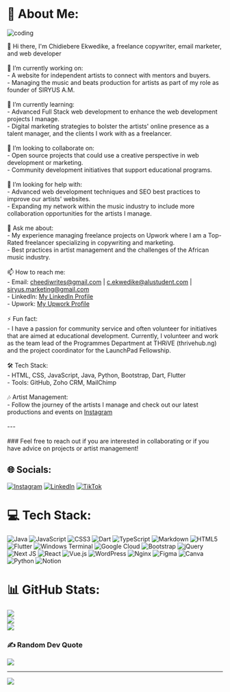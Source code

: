 # 💫 About Me:

![coding](https://user-images.githubusercontent.com/74038190/235224431-e8c8c12e-6826-47f1-89fb-2ddad83b3abf.gif)

👋 Hi there, I'm Chidiebere Ekwedike, a freelance copywriter, email marketer, and web developer<br><br>🔭 I’m currently working on:<br>- A website for independent artists to connect with mentors and buyers.<br>- Managing the music and beats production for artists as part of my role as founder of SIRYUS A.M.<br><br>🌱 I’m currently learning:<br>- Advanced Full Stack web development to enhance the web development projects I manage.<br>- Digital marketing strategies to bolster the artists' online presence as a talent manager, and the clients I work with as a freelancer.<br><br>👯 I’m looking to collaborate on:<br>- Open source projects that could use a creative perspective in web development or marketing.<br>- Community development initiatives that support educational programs.<br><br>🤔 I’m looking for help with:<br>- Advanced web development techniques and SEO best practices to improve our artists' websites.<br>- Expanding my network within the music industry to include more collaboration opportunities for the artists I manage.<br><br>💬 Ask me about:<br>- My experience managing freelance projects on Upwork where I am a Top-Rated freelancer specializing in copywriting and marketing.<br>- Best practices in artist management and the challenges of the African music industry.<br><br>📫 How to reach me:<br>- Email: cheediwrites@gmail.com | c.ekwedike@alustudent.com | siryus.marketing@gmail.com<br>- LinkedIn: [My LinkedIn Profile](https://www.linkedin.com/in/chidiebere-ekwedike/)<br>- Upwork: [My Upwork Profile](https://www.upwork.com/freelancers/~010cd15bc68db1f36c)<br><br>⚡ Fun fact:<br>- I have a passion for community service and often volunteer for initiatives that are aimed at educational development. Currently, I volunteer and work as the team lead of the Programmes Department at THRiVE (thrivehub.ng) and the project coordinator for the LaunchPad Fellowship.<br><br>🛠 Tech Stack:<br>- HTML, CSS, JavaScript, Java, Python, Bootstrap, Dart, Flutter<br>- Tools: GitHub, Zoho CRM, MailChimp<br><br>🎶 Artist Management:<br>- Follow the journey of the artists I manage and check out our latest productions and events on [Instagram](https://www.instagram.com/siryus_am/)<br><br>---<br><br>### Feel free to reach out if you are interested in collaborating or if you have advice on projects or artist management!<br>


## 🌐 Socials:
[![Instagram](https://img.shields.io/badge/Instagram-%23E4405F.svg?logo=Instagram&logoColor=white)](https://instagram.com/chee.dii) [![LinkedIn](https://img.shields.io/badge/LinkedIn-%230077B5.svg?logo=linkedin&logoColor=white)](https://linkedin.com/in/cheediwrites) [![TikTok](https://img.shields.io/badge/TikTok-%23000000.svg?logo=TikTok&logoColor=white)](https://tiktok.com/@chee.dii) 

# 💻 Tech Stack:
![Java](https://img.shields.io/badge/java-%23ED8B00.svg?style=for-the-badge&logo=openjdk&logoColor=white) ![JavaScript](https://img.shields.io/badge/javascript-%23323330.svg?style=for-the-badge&logo=javascript&logoColor=%23F7DF1E) ![CSS3](https://img.shields.io/badge/css3-%231572B6.svg?style=for-the-badge&logo=css3&logoColor=white) ![Dart](https://img.shields.io/badge/dart-%230175C2.svg?style=for-the-badge&logo=dart&logoColor=white) ![TypeScript](https://img.shields.io/badge/typescript-%23007ACC.svg?style=for-the-badge&logo=typescript&logoColor=white) ![Markdown](https://img.shields.io/badge/markdown-%23000000.svg?style=for-the-badge&logo=markdown&logoColor=white) ![HTML5](https://img.shields.io/badge/html5-%23E34F26.svg?style=for-the-badge&logo=html5&logoColor=white) ![Flutter](https://img.shields.io/badge/Flutter-%2302569B.svg?style=for-the-badge&logo=Flutter&logoColor=white) ![Windows Terminal](https://img.shields.io/badge/Windows%20Terminal-%234D4D4D.svg?style=for-the-badge&logo=windows-terminal&logoColor=white) ![Google Cloud](https://img.shields.io/badge/GoogleCloud-%234285F4.svg?style=for-the-badge&logo=google-cloud&logoColor=white) ![Bootstrap](https://img.shields.io/badge/bootstrap-%238511FA.svg?style=for-the-badge&logo=bootstrap&logoColor=white) ![jQuery](https://img.shields.io/badge/jquery-%230769AD.svg?style=for-the-badge&logo=jquery&logoColor=white) ![Next JS](https://img.shields.io/badge/Next-black?style=for-the-badge&logo=next.js&logoColor=white) ![React](https://img.shields.io/badge/react-%2320232a.svg?style=for-the-badge&logo=react&logoColor=%2361DAFB) ![Vue.js](https://img.shields.io/badge/vue.js-%2335495e.svg?style=for-the-badge&logo=vuedotjs&logoColor=%234FC08D) ![WordPress](https://img.shields.io/badge/WordPress-%23117AC9.svg?style=for-the-badge&logo=WordPress&logoColor=white) ![Nginx](https://img.shields.io/badge/nginx-%23009639.svg?style=for-the-badge&logo=nginx&logoColor=white) ![Figma](https://img.shields.io/badge/figma-%23F24E1E.svg?style=for-the-badge&logo=figma&logoColor=white) ![Canva](https://img.shields.io/badge/Canva-%2300C4CC.svg?style=for-the-badge&logo=Canva&logoColor=white) ![Python](https://img.shields.io/badge/python-3670A0?style=for-the-badge&logo=python&logoColor=ffdd54) ![Notion](https://img.shields.io/badge/Notion-%23000000.svg?style=for-the-badge&logo=notion&logoColor=white)
# 📊 GitHub Stats:
![](https://github-readme-stats.vercel.app/api?username=cekwedike&theme=neon&hide_border=false&include_all_commits=true&count_private=true)<br/>
![](https://github-readme-streak-stats.herokuapp.com/?user=cekwedike&theme=neon&hide_border=false)<br/>
![](https://github-readme-stats.vercel.app/api/top-langs/?username=cekwedike&theme=neon&hide_border=false&include_all_commits=true&count_private=true&layout=compact)

### ✍️ Random Dev Quote
![](https://quotes-github-readme.vercel.app/api?type=horizontal&theme=dark)

---
[![](https://visitcount.itsvg.in/api?id=cekwedike&icon=3&color=13)](https://visitcount.itsvg.in)

